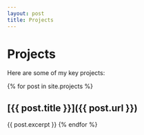 ```yaml
---
layout: post
title: Projects
---
```


# Projects

Here are some of my key projects:

{% for post in site.projects %}
## [{{ post.title }}]({{ post.url }})
{{ post.excerpt }}
{% endfor %}
